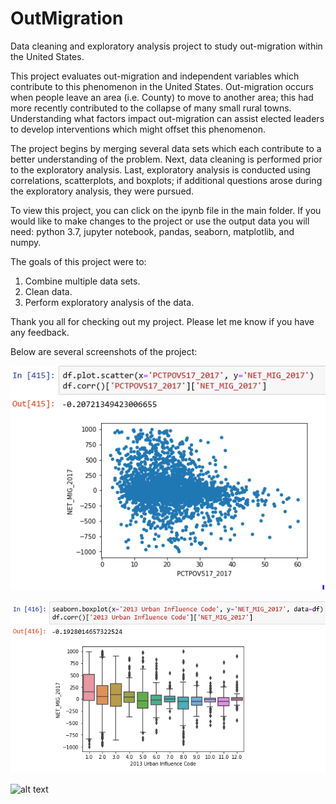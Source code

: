 # OutMigration
Data cleaning and exploratory analysis project to study out-migration within the United States.

This project evaluates out-migration and independent variables which contribute to this phenomenon in the United States. Out-migration occurs when people leave an area (i.e. County) to move to another area; this had more recently contributed to the collapse of many small rural towns. Understanding what factors impact out-migration can assist elected leaders to develop interventions which might offset this phenomenon.

The project begins by merging several data sets which each contribute to a better understanding of the problem.  Next, data cleaning is performed prior to the exploratory analysis.  Last, exploratory analysis is conducted using correlations, scatterplots, and boxplots; if additional questions arose during the exploratory analysis, they were pursued.

To view this project, you can click on the ipynb file in the main folder.  If you would like to make changes to the project or use the output data you will need: python 3.7, jupyter notebook, pandas, seaborn, matplotlib, and numpy.

The goals of this project were to:
1) Combine multiple data sets.
2) Clean data.
3) Perform exploratory analysis of the data.

Thank you all for checking out my project.  Please let me know if you have any feedback.

Below are several screenshots of the project:

![alt text](/screenshots/scatterplot.png)

![alt text](/screenshots/boxplot.png)

![alt text](/screenshots/boxplot1.png)
